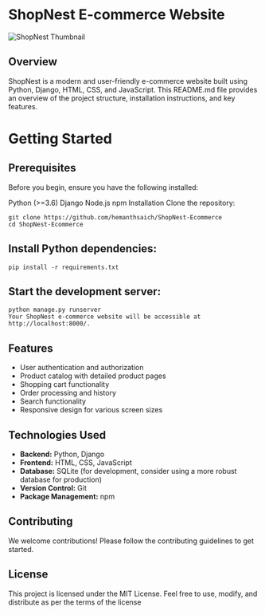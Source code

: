 # ShopNest E-commerce Website
![ShopNest Thumbnail](https://github.com/hemanthsaich/ShopNest-Ecommerce/assets/91429511/b01df0aa-ee3f-4022-a5a3-e90b5174c719)

## Overview

ShopNest is a modern and user-friendly e-commerce website built using Python, Django, HTML, CSS, and JavaScript. This README.md file provides an overview of the project structure, installation instructions, and key features.

# Getting Started
## Prerequisites
Before you begin, ensure you have the following installed:

Python (>=3.6)
Django
Node.js
npm
Installation
Clone the repository:
```
git clone https://github.com/hemanthsaich/ShopNest-Ecommerce
cd ShopNest-Ecommerce
```
## Install Python dependencies:

```
pip install -r requirements.txt
```
## Start the development server:

```
python manage.py runserver
Your ShopNest e-commerce website will be accessible at http://localhost:8000/.
```
## Features
- User authentication and authorization
- Product catalog with detailed product pages
- Shopping cart functionality
- Order processing and history
- Search functionality
- Responsive design for various screen sizes
  
## Technologies Used

- **Backend:** Python, Django
- **Frontend:** HTML, CSS, JavaScript
- **Database:** SQLite (for development, consider using a more robust database for production)
- **Version Control:** Git
- **Package Management:** npm
## Contributing
We welcome contributions! Please follow the contributing guidelines to get started.

## License
This project is licensed under the MIT License. Feel free to use, modify, and distribute as per the terms of the license
